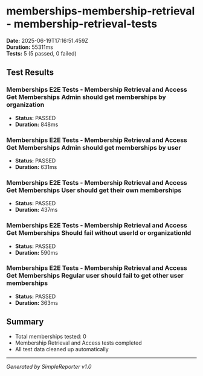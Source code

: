 # memberships-membership-retrieval - membership-retrieval-tests

**Date:** 2025-06-19T17:16:51.459Z  
**Duration:** 55311ms  
**Tests:** 5 (5 passed, 0 failed)

## Test Results


### Memberships E2E Tests - Membership Retrieval and Access Get Memberships Admin should get memberships by organization
- **Status:** PASSED
- **Duration:** 848ms



### Memberships E2E Tests - Membership Retrieval and Access Get Memberships Admin should get memberships by user
- **Status:** PASSED
- **Duration:** 631ms



### Memberships E2E Tests - Membership Retrieval and Access Get Memberships User should get their own memberships
- **Status:** PASSED
- **Duration:** 437ms



### Memberships E2E Tests - Membership Retrieval and Access Get Memberships Should fail without userId or organizationId
- **Status:** PASSED
- **Duration:** 590ms



### Memberships E2E Tests - Membership Retrieval and Access Get Memberships Regular user should fail to get other user memberships
- **Status:** PASSED
- **Duration:** 363ms



## Summary

- Total memberships tested: 0
- Membership Retrieval and Access tests completed
- All test data cleaned up automatically

---
*Generated by SimpleReporter v1.0*

